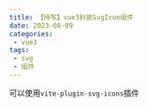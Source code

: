 ```yaml
---
title: 【待写】vue3封装SvgIcon组件
date: 2023-08-09
categories:
 - vue3
tags:
 - svg
 - 组件
---
```

可以使用`vite-plugin-svg-icons`插件
